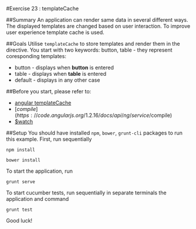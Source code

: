 #Exercise 23 : templateCache

##Summary
An application can render same data in several different ways. The displayed templates are changed based on user interaction. To improve user experience template cache is used.

##Goals
Utilise `templateCache` to store templates and render them in the directive. You start with two keywords: button, table - they represent coresponding templates:
 
* button - displays when **button** is entered
* table - displays when **table** is entered
* default - displays in any other case

##Before you start, please refer to:
* [angular templateCache](https://egghead.io/lessons/angularjs-templatecache)
* [$compile](https://code.angularjs.org/1.2.16/docs/api/ng/service/$compile)
* [$watch](https://egghead.io/lessons/angularjs-the-basics-of-scope-watch)

##Setup
You should have installed `npm`, `bower`, `grunt-cli`  packages to run this example. First, run sequentially

```
npm install
```

```
bower install
```

To start the application, run

```
grunt serve
```

To start cucumber tests, run sequentially in separate terminals the application and command

```
grunt test
```

Good luck!
